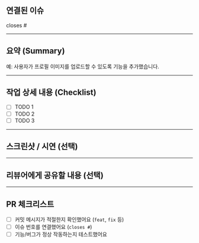 
## 연결된 이슈
<!-- 이 PR이 닫을 이슈 번호를 적어주세요. 예: closes #12 -->
closes #

---

## 요약 (Summary)

<!-- 무엇을, 왜 수정했는지 간단히 작성해주세요 -->
예: 사용자가 프로필 이미지를 업로드할 수 있도록 기능을 추가했습니다.

---

## 작업 상세 내용 (Checklist)

- [ ] TODO 1
- [ ] TODO 2
- [ ] TODO 3

---

## 스크린샷 / 시연 (선택)

<!-- UI 변경이 있거나 확인이 필요한 경우 이미지나 GIF를 첨부해주세요 -->

---

## 리뷰어에게 공유할 내용 (선택)

<!-- 리뷰어가 중점적으로 봐줬으면 하는 부분이나, 논의하고 싶은 사항이 있다면 작성해주세요 -->

---

## PR 체크리스트

- [ ] 커밋 메시지가 적절한지 확인했어요 (`feat`, `fix` 등)
- [ ] 이슈 번호를 연결했어요 (`closes #`)
- [ ] 기능/버그가 정상 작동하는지 테스트했어요
